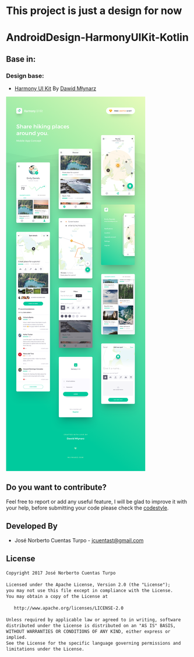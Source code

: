 # This project is just a design for now
# AndroidDesign-HarmonyUIKit-Kotlin
## Base in: 

### Design base:
* [Harmony UI Kit](https://dribbble.com/dawidmlynarz/projects/515330-Harmony-UI-Kit-for-Sketch) By [Dawid Młynarz](https://dribbble.com/dawidmlynarz)

![](https://raw.githubusercontent.com/PibeDx/AndroidDesign-HarmonyUIKit-Kotlin/master/art/harmony-ui-kit-sketch.png)

Do you want to contribute?
--------------------------
Feel free to report or add any useful feature, I will be glad to improve it with your help, before submitting your code please check the [codestyle](https://github.com/square/java-code-styles).

Developed By
------------

* José Norberto Cuentas Turpo  - <jcuentast@gmail.com>

License
-------

    Copyright 2017 José Norberto Cuentas Turpo

    Licensed under the Apache License, Version 2.0 (the "License");
    you may not use this file except in compliance with the License.
    You may obtain a copy of the License at

       http://www.apache.org/licenses/LICENSE-2.0

    Unless required by applicable law or agreed to in writing, software
    distributed under the License is distributed on an "AS IS" BASIS,
    WITHOUT WARRANTIES OR CONDITIONS OF ANY KIND, either express or implied.
    See the License for the specific language governing permissions and
    limitations under the License.